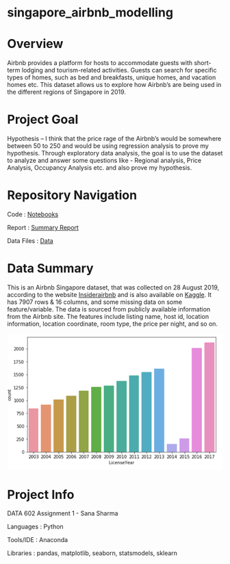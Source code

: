 # singapore_airbnb_modelling
# Overview 
Airbnb provides a platform for hosts to accommodate guests with short-term lodging and tourism-related activities. Guests can search for specific types of homes, such as bed and breakfasts, unique homes, and vacation homes etc. This dataset allows us to explore how Airbnb’s are being used in the different regions of Singapore in 2019. 
# Project Goal
Hypothesis – I think that the price rage of the Airbnb’s would be somewhere between 50 to 250 and would be using regression analysis to prove my hypothesis. Through exploratory data analysis, the goal is to use the dataset to analyze and answer some questions like - Regional analysis, Price Analysis, Occupancy Analysis etc. and also prove my hypothesis.
# Repository Navigation
Code               : [Notebooks](https://github.com/sanashar/Liquor_License_OH63534/tree/master/notebook)

Report       : [Summary Report](https://github.com/sanashar/Liquor_License_OH63534/blob/master/Data602_Assignment1_SummaryReport.pdf)

Data Files       : [Data](http://github.com/sanashar/Liquor_License_OH63534/tree/master/data)


# Data Summary
This is an Airbnb Singapore dataset, that was collected on 28 August 2019, according to the website [Insiderairbnb](http://insideairbnb.com/get-the-data.html) and is also available on [Kaggle](https://www.kaggle.com/jojoker/singapore-airbnb). It has 7907 rows & 16 columns, and some missing data on some feature/variable. The data is sourced from publicly available information from the Airbnb site. The features include listing name, host id, location information, location coordinate, room type, the price per night, and so on.


![Year](https://github.com/sanashar/Liquor_License_OH63534/blob/master/images/License_per_Year.png)

# Project Info
DATA 602 Assignment 1 - Sana Sharma

Languages    : Python

Tools/IDE    : Anaconda

Libraries    : pandas, matplotlib, seaborn, statsmodels, sklearn

